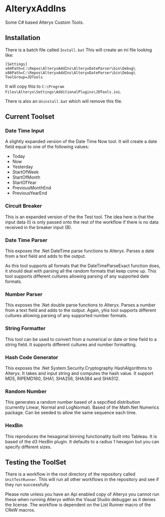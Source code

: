# AlteryxAddIns
Some C# based Alteryx Custom Tools.

## Installation

There is a batch file called `Install.bat`
This will create an ini file looking like:

```
[Settings]
x64Path=C:\Repos\AlteryxAddIns\AlteryxDateParser\bin\Debug\
x86Path=C:\Repos\AlteryxAddIns\AlteryxDateParser\bin\Debug\
ToolGroup=JDTools
```
It will copy this to `C:\Program Files\Alteryx\Settings\AdditionalPlugins\JDTools.ini`.

There is also an `Uninstall.bat` which will remove this file.

## Current Toolset

###  Date Time Input
A slightly expanded version of the Date Time Now tool. It will create a date field equal to one of the following values:
* Today
* Now
* Yesterday
* StartOfWeek
* StartOfMonth
* StartOfYear
* PreviousMonthEnd
* PreviousYearEnd

### Circuit Breaker
This is an expanded version of the the Test tool. The idea here is that the input data (I) is only passed onto the rest of the workflow if there is no data received in the breaker input (B). 

### Date Time Parser
This exposes the .Net DateTime parse functions to Alteryx. Parses a date from a text field and adds to the output. 

As this tool supports all formats that the DateTimeParseExact function does, it should deal with parsing all the random formats that keep come up. This tool supports different cultures allowing parsing of any supported date formats. 

### Number Parser
This exposes the .Net double parse functions to Alteryx. Parses a number from a text field and adds to the output. Again, yhis tool supports different cultures allowing parsing of any supported number formats. 

### String Formatter
This tool can be used to convert from a numerical or date or time field to a string field. It supports different cultures and number formatting.

### Hash Code Generator
This exposes the .Net System.Security.Cryptography HashAlgorithms to Alteryx. It takes and input string and computes the hash value. It support MD5, RIPEMD160, SHA1, SHA256, SHA384 and SHA512.

### Random Number
This generates a random number based of a sepcified distribution (currently Linear, Normal and LogNormal). Based of the Math.Net Numerics package. Can be seeded to allow the same sequence each time.

### HexBin
This reproduces the hexagonal binning functionality built into Tableau. It is based of the d3 HexBin plugin. It defaults to a radius 1 hexagon but you can specify different sizes.

## Testing the ToolSet

There is a workflow in the root directory of the repository called `UnitTestRunner`. This will run all other workflows in the repository and see if they run successfully.

Please note unless you have an Api enabled copy of Alteryx you cannot run these when running Alteryx within the Visual Studio debugger as it denies the license. The workflow is dependent on the List Runner macro of the CReW macros. 
